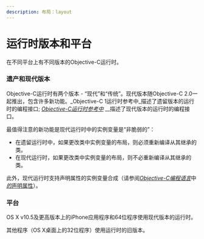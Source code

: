 ```yaml
---
description: 布局：layout
---
```


# 运行时版本和平台

在不同平台上有不同版本的Objective-C运行时。

### 遗产和现代版本

Objective-C运行时有两个版本 - “现代”和“传统”。现代版本随Objective-C 2.0一起推出，包含许多新功能。_Objective-C 1运行时参考中_描述了遗留版本的运行时的编程接口; [_Objective-C运行时参考中_](https://developer.apple.com/documentation/objectivec/objective_c_runtime) __描述了现代版本的运行时的编程接口。

最值得注意的新功能是现代运行时中的实例变量是“非脆弱的”：

* 在遗留运行时中，如果更改类中实例变量的布局，则必须重新编译从其继承的类。
* 在现代运行时，如果更改类中实例变量的布局，则不必重新编译从其继承的类。

此外，现代运行时支持声明属性的实例变量合成（请参阅[_Objective-C编程语言_](https://developer.apple.com/library/archive/documentation/Cocoa/Conceptual/ObjectiveC/Introduction/introObjectiveC.html#//apple_ref/doc/uid/TP30001163)中[_的_](https://developer.apple.com/library/archive/documentation/Cocoa/Conceptual/ObjectiveC/Introduction/introObjectiveC.html#//apple_ref/doc/uid/TP30001163)[声明属性](https://developer.apple.com/library/archive/documentation/Cocoa/Conceptual/ObjectiveC/Chapters/ocProperties.html#//apple_ref/doc/uid/TP30001163-CH17)）。

### 平台

OS X v10.5及更高版本上的iPhone应用程序和64位程序使用现代版本的运行时。

其他程序（OS X桌面上的32位程序）使用运行时的旧版本。

